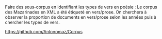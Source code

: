 Faire des sous-corpus en identifiant les types de vers en poésie : Le corpus des Mazarinades en XML a été étiqueté en vers/prose. On cherchera à observer la proportion de documents en vers/prose selon les années puis à chercher les types de vers.

https://github.com/Antonomaz/Corpus
